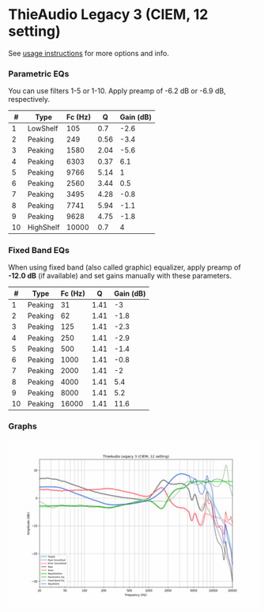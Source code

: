 # ThieAudio Legacy 3 (CIEM, 12 setting)
See [usage instructions](https://github.com/jaakkopasanen/AutoEq#usage) for more options and info.

### Parametric EQs
You can use filters 1-5 or 1-10. Apply preamp of -6.2 dB or -6.9 dB, respectively.

|   # | Type      |   Fc (Hz) |    Q |   Gain (dB) |
|-----|-----------|-----------|------|-------------|
|   1 | LowShelf  |       105 | 0.7  |        -2.6 |
|   2 | Peaking   |       249 | 0.56 |        -3.4 |
|   3 | Peaking   |      1580 | 2.04 |        -5.6 |
|   4 | Peaking   |      6303 | 0.37 |         6.1 |
|   5 | Peaking   |      9766 | 5.14 |         1   |
|   6 | Peaking   |      2560 | 3.44 |         0.5 |
|   7 | Peaking   |      3495 | 4.28 |        -0.8 |
|   8 | Peaking   |      7741 | 5.94 |        -1.1 |
|   9 | Peaking   |      9628 | 4.75 |        -1.8 |
|  10 | HighShelf |     10000 | 0.7  |         4   |

### Fixed Band EQs
When using fixed band (also called graphic) equalizer, apply preamp of **-12.0 dB** (if available) and set gains manually with these parameters.

|   # | Type    |   Fc (Hz) |    Q |   Gain (dB) |
|-----|---------|-----------|------|-------------|
|   1 | Peaking |        31 | 1.41 |        -3   |
|   2 | Peaking |        62 | 1.41 |        -1.8 |
|   3 | Peaking |       125 | 1.41 |        -2.3 |
|   4 | Peaking |       250 | 1.41 |        -2.9 |
|   5 | Peaking |       500 | 1.41 |        -1.4 |
|   6 | Peaking |      1000 | 1.41 |        -0.8 |
|   7 | Peaking |      2000 | 1.41 |        -2   |
|   8 | Peaking |      4000 | 1.41 |         5.4 |
|   9 | Peaking |      8000 | 1.41 |         5.2 |
|  10 | Peaking |     16000 | 1.41 |        11.6 |

### Graphs
![](./ThieAudio%20Legacy%203%20(CIEM,%2012%20setting).png)

